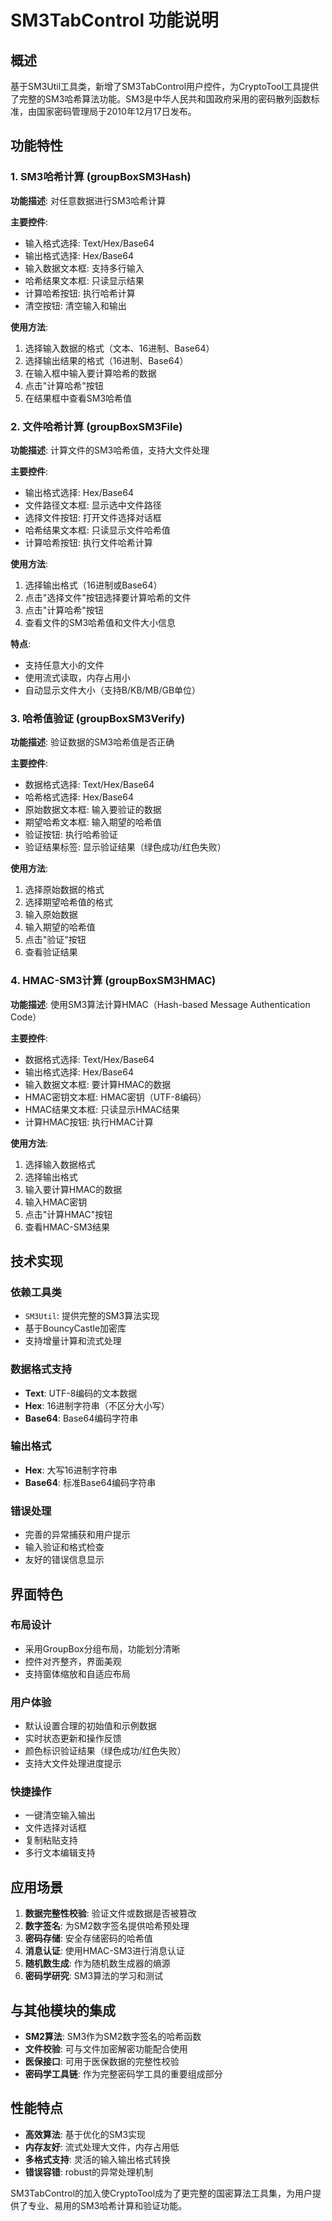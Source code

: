 # SM3TabControl 功能说明

## 概述
基于SM3Util工具类，新增了SM3TabControl用户控件，为CryptoTool工具提供了完整的SM3哈希算法功能。SM3是中华人民共和国政府采用的密码散列函数标准，由国家密码管理局于2010年12月17日发布。

## 功能特性

### 1. SM3哈希计算 (groupBoxSM3Hash)
**功能描述**: 对任意数据进行SM3哈希计算

**主要控件**:
- 输入格式选择: Text/Hex/Base64
- 输出格式选择: Hex/Base64  
- 输入数据文本框: 支持多行输入
- 哈希结果文本框: 只读显示结果
- 计算哈希按钮: 执行哈希计算
- 清空按钮: 清空输入和输出

**使用方法**:
1. 选择输入数据的格式（文本、16进制、Base64）
2. 选择输出结果的格式（16进制、Base64）
3. 在输入框中输入要计算哈希的数据
4. 点击"计算哈希"按钮
5. 在结果框中查看SM3哈希值

### 2. 文件哈希计算 (groupBoxSM3File)  
**功能描述**: 计算文件的SM3哈希值，支持大文件处理

**主要控件**:
- 输出格式选择: Hex/Base64
- 文件路径文本框: 显示选中文件路径
- 选择文件按钮: 打开文件选择对话框
- 哈希结果文本框: 只读显示文件哈希值
- 计算哈希按钮: 执行文件哈希计算

**使用方法**:
1. 选择输出格式（16进制或Base64）
2. 点击"选择文件"按钮选择要计算哈希的文件
3. 点击"计算哈希"按钮
4. 查看文件的SM3哈希值和文件大小信息

**特点**:
- 支持任意大小的文件
- 使用流式读取，内存占用小
- 自动显示文件大小（支持B/KB/MB/GB单位）

### 3. 哈希值验证 (groupBoxSM3Verify)
**功能描述**: 验证数据的SM3哈希值是否正确

**主要控件**:
- 数据格式选择: Text/Hex/Base64
- 哈希格式选择: Hex/Base64
- 原始数据文本框: 输入要验证的数据
- 期望哈希文本框: 输入期望的哈希值
- 验证按钮: 执行哈希验证
- 验证结果标签: 显示验证结果（绿色成功/红色失败）

**使用方法**:
1. 选择原始数据的格式
2. 选择期望哈希值的格式
3. 输入原始数据
4. 输入期望的哈希值
5. 点击"验证"按钮
6. 查看验证结果

### 4. HMAC-SM3计算 (groupBoxSM3HMAC)
**功能描述**: 使用SM3算法计算HMAC（Hash-based Message Authentication Code）

**主要控件**:
- 数据格式选择: Text/Hex/Base64  
- 输出格式选择: Hex/Base64
- 输入数据文本框: 要计算HMAC的数据
- HMAC密钥文本框: HMAC密钥（UTF-8编码）
- HMAC结果文本框: 只读显示HMAC结果
- 计算HMAC按钮: 执行HMAC计算

**使用方法**:
1. 选择输入数据格式
2. 选择输出格式
3. 输入要计算HMAC的数据
4. 输入HMAC密钥
5. 点击"计算HMAC"按钮
6. 查看HMAC-SM3结果

## 技术实现

### 依赖工具类
- `SM3Util`: 提供完整的SM3算法实现
- 基于BouncyCastle加密库
- 支持增量计算和流式处理

### 数据格式支持
- **Text**: UTF-8编码的文本数据
- **Hex**: 16进制字符串（不区分大小写）
- **Base64**: Base64编码字符串

### 输出格式
- **Hex**: 大写16进制字符串
- **Base64**: 标准Base64编码字符串

### 错误处理
- 完善的异常捕获和用户提示
- 输入验证和格式检查
- 友好的错误信息显示

## 界面特色

### 布局设计
- 采用GroupBox分组布局，功能划分清晰
- 控件对齐整齐，界面美观
- 支持窗体缩放和自适应布局

### 用户体验
- 默认设置合理的初始值和示例数据
- 实时状态更新和操作反馈
- 颜色标识验证结果（绿色成功/红色失败）
- 支持大文件处理进度提示

### 快捷操作
- 一键清空输入输出
- 文件选择对话框
- 复制粘贴支持
- 多行文本编辑支持

## 应用场景

1. **数据完整性校验**: 验证文件或数据是否被篡改
2. **数字签名**: 为SM2数字签名提供哈希预处理
3. **密码存储**: 安全存储密码的哈希值
4. **消息认证**: 使用HMAC-SM3进行消息认证
5. **随机数生成**: 作为随机数生成器的熵源
6. **密码学研究**: SM3算法的学习和测试

## 与其他模块的集成

- **SM2算法**: SM3作为SM2数字签名的哈希函数
- **文件校验**: 可与文件加密解密功能配合使用
- **医保接口**: 可用于医保数据的完整性校验
- **密码学工具链**: 作为完整密码学工具的重要组成部分

## 性能特点

- **高效算法**: 基于优化的SM3实现
- **内存友好**: 流式处理大文件，内存占用低
- **多格式支持**: 灵活的输入输出格式转换
- **错误容错**: robust的异常处理机制

SM3TabControl的加入使CryptoTool成为了更完整的国密算法工具集，为用户提供了专业、易用的SM3哈希计算和验证功能。